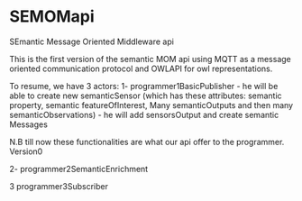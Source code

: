 # SEMOMapi
SEmantic Message Oriented Middleware api

This is the first version of the semantic MOM api using MQTT as a message oriented communication protocol
and OWLAPI for owl representations.

To resume, we have 3 actors: 
1- programmer1BasicPublisher
      - he will be able to create new semanticSensor (which has these attributes: semantic property, semantic featureOfInterest, Many semanticOutputs and then many semanticObservations)
      - he will add sensorsOutput and create semantic Messages
      
N.B till now these functionalities are what our api offer to the programmer. Version0
      
2- programmer2SemanticEnrichment

3 programmer3Subscriber
